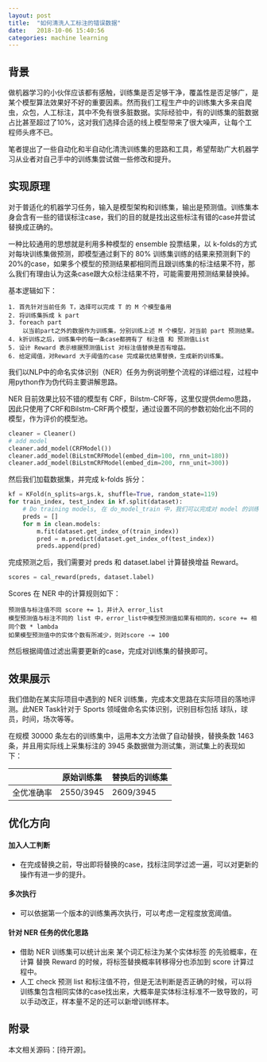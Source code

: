```yaml
---
layout: post
title:  "如何清洗人工标注的错误数据"
date:   2018-10-06 15:40:56
categories: machine learning
---
```


## 背景

做机器学习的小伙伴应该都有感触，训练集是否足够干净，覆盖性是否足够广，是某个模型算法效果好不好的重要因素。然而我们工程生产中的训练集大多来自爬虫，众包，人工标注，其中不免有很多脏数据。实际经验中，有的训练集的脏数据占比甚至超过了10%，这对我们选择合适的线上模型带来了很大噪声，让每个工程师头疼不已。

笔者提出了一些自动化和半自动化清洗训练集的思路和工具，希望帮助广大机器学习从业者对自己手中的训练集尝试做一些修改和提升。

## 实现原理

对于普适化的机器学习任务，输入是模型架构和训练集，输出是预测值。训练集本身会含有一些的错误标注case，我们的目的就是找出这些标注有错的case并尝试替换成正确的。

一种比较通用的思想就是利用多种模型的 ensemble 投票结果，以 k-folds的方式对每块训练集做预测，即模型通过剩下的 80% 训练集训练的结果来预测剩下的20%的case，如果多个模型的预测结果都相同而且跟训练集的标注结果不符，那么我们有理由认为这条case跟大众标注结果不符，可能需要用预测结果替换掉。

基本逻辑如下：

```
1. 首先针对当前任务 T，选择可以完成 T 的 M 个模型备用
2. 将训练集拆成 k part
3. foreach part
	以当前part之外的数据作为训练集，分别训练上述 M 个模型，对当前 part 预测结果。
4. k折训练之后，训练集中的每一条case都拥有了 标注值 和 预测值List
5. 设计 Reward 表示根据预测值List 对标注值替换是否有增益。
6. 给定阈值，对Reward 大于阈值的case 完成最优结果替换，生成新的训练集。
```

我们以NLP中的命名实体识别（NER）任务为例说明整个流程的详细过程，过程中用python作为伪代码主要讲解思路。

NER 目前效果比较不错的模型有 CRF，Bilstm-CRF等，这里仅提供demo思路，因此只使用了CRF和Bilstm-CRF两个模型，通过设置不同的参数初始化出不同的模型，作为评价的模型池。

```python
cleaner = Cleaner()
# add model
cleaner.add_model(CRFModel())
cleaner.add_model(BiLstmCRFModel(embed_dim=100, rnn_unit=180))
cleaner.add_model(BiLstmCRFModel(embed_dim=200, rnn_unit=300))
```

然后我们加载数据集，并完成 k-folds 拆分：

```python
kf = KFold(n_splits=args.k, shuffle=True, random_state=119)
for train_index, test_index in kf.split(dataset):
	# Do training models, 在 do_model_train 中，我们可以完成对 model 的训练和预测，构建 预测值 List。
	preds = []
	for m in clean.models:
		m.fit(dataset.get_index_of(train_index))
		pred = m.predict(dataset.get_index_of(test_index))
		preds.append(pred)
```

完成预测之后，我们需要对 preds 和 dataset.label 计算替换增益 Reward。

```python
scores = cal_reward(preds, dataset.label)
```

Scores 在 NER 中的计算规则如下：

```
预测值与标注值不同 score += 1，并计入 error_list
模型预测值与标注不同的 list 中，error_list中模型预测值如果有相同的，score += 相同个数 * lambda
如果模型预测值中的实体个数有所减少，则对score -= 100
```

然后根据阈值过滤出需要更新的case，完成对训练集的替换即可。

## 效果展示

我们借助在某实际项目中遇到的 NER 训练集，完成本文思路在实际项目的落地评测。此NER Task针对于 Sports 领域做命名实体识别，识别目标包括 球队，球员，时间，场次等等。

在规模 30000 条左右的训练集中，运用本文方法做了自动替换，替换条数 1463 条，并且用实际线上采集标注的 3945 条数据做为测试集，测试集上的表现如下：

| | 原始训练集  | 替换后的训练集  |
| ------------ | ------------ | ------------ |
| 全优准确率  | 2550/3945  | 2609/3945  |

## 优化方向

#### 加入人工判断

- 在完成替换之前，导出即将替换的case，找标注同学过滤一遍，可以对更新的操作有进一步的提升。

#### 多次执行

- 可以依据第一个版本的训练集再次执行，可以考虑一定程度放宽阈值。

#### 针对 NER 任务的优化思路

- 借助 NER 训练集可以统计出来 某个词汇标注为某个实体标签 的先验概率，在计算 替换 Reward 的时候，将标签替换概率转移得分也添加到 score 计算过程中。
- 人工 check 预测 list 和标注值不符，但是无法判断是否正确的时候，可以将训练集包含相同实体的case找出来，大概率是实体标注标准不一致导致的，可以手动改正，样本量不足的还可以新增训练样本。

## 附录

本文相关源码：[待开源]。


